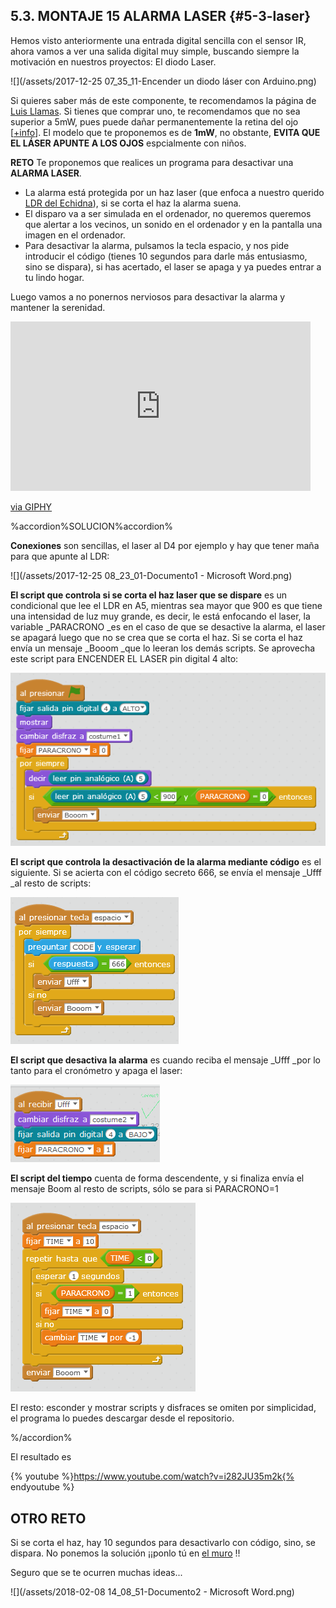 ## 5.3. MONTAJE 15 ALARMA LASER {#5-3-laser}

Hemos visto anteriormente una entrada digital sencilla con el sensor IR, ahora vamos a ver una salida digital muy simple, buscando siempre la motivación en nuestros proyectos: El diodo Laser.

![](/assets/2017-12-25 07_35_11-Encender un diodo láser con Arduino.png)

Si quieres saber más de este componente, te recomendamos la página de [Luis Llamas](https://www.luisllamas.es/diodo-laser-arduino/).
Si tienes que comprar uno, te recomendamos que no sea superior a 5mW, pues puede dañar permanentemente la retina del ojo [[+info](https://cuidatuvista.com/punteros-laser-juguetes-ojos/)]. El modelo que te proponemos es de **1mW**, no obstante, **EVITA QUE EL LÁSER APUNTE A LOS OJOS** espcialmente con niños.

**RETO**
Te proponemos que realices un programa para desactivar una **ALARMA LASER**.
* La alarma está protegida por un haz laser (que enfoca a nuestro querido [LDR del Echidna](/3_entradas_de_echidna/32_el_ldr_en_a5.md)), si se corta el haz la alarma suena.
* El disparo va a ser simulada en el ordenador, no queremos queremos que alertar a los vecinos, un sonido en el ordenador y en la pantalla una imagen en el ordenador.
* Para desactivar la alarma, pulsamos la tecla espacio, y nos pide introducir el código (tienes 10 segundos para darle más entusiasmo, sino se dispara), si has acertado, el laser se apaga y ya puedes entrar a tu lindo hogar.

 Luego vamos a no ponernos nerviosos para desactivar la alarma y mantener la serenidad.
 
  <iframe src="https://giphy.com/embed/29SqSyXlyO6WI" width="480" height="271" frameBorder="0" class="giphy-embed" allowFullScreen></iframe><p><a href="https://giphy.com/gifs/big-bang-theory-nervous-anxiety-29SqSyXlyO6WI">via GIPHY</a></p>
  
%accordion%SOLUCION%accordion%

**Conexiones** son sencillas, el laser al D4 por ejemplo y hay que tener maña para que apunte al LDR:

![](/assets/2017-12-25 08_23_01-Documento1 - Microsoft Word.png)

**El script que controla si se corta el haz laser que se dispare** es un condicional que lee el LDR en A5, mientras sea mayor que 900 es que tiene una intensidad de luz muy grande, es decir, le está enfocando el laser, la variable _PARACRONO _es en el caso de que se desactive la alarma, el laser se apagará luego que no se crea que se corta el haz. Si se corta el haz envía un mensaje _Booom _que lo leeran los demás scripts. Se aprovecha este script para ENCENDER EL LASER pin digital 4 alto:

![](/assets/laser1.png)

**El script que controla la desactivación de la alarma mediante código** es el siguiente. Si se acierta con el código secreto 666, se envía el mensaje _Ufff _al resto de scripts:

![](/assets/laser3.png)


**El script que desactiva la alarma** es cuando reciba el mensaje _Ufff _por lo tanto para el cronómetro y apaga el laser:

![](/assets/laser5.png)

**El script del tiempo** cuenta de forma descendente, y si finaliza envía el mensaje Boom al resto de scripts, sólo se para si PARACRONO=1

![](/assets/laser2.png)

El resto: esconder y mostrar scripts y disfraces se omiten por simplicidad, el programa lo puedes descargar desde el repositorio.

%/accordion%

El resultado es 

{% youtube %}https://www.youtube.com/watch?v=i282JU35m2k{% endyoutube %}

## OTRO RETO
Si se corta el haz, hay 10 segundos para desactivarlo con código, sino, se dispara.
No ponemos la solución ¡¡ponlo tú en [el muro](/muro.md) !!

Seguro que se te ocurren muchas ideas...

![](/assets/2018-02-08 14_08_51-Documento2 - Microsoft Word.png)










